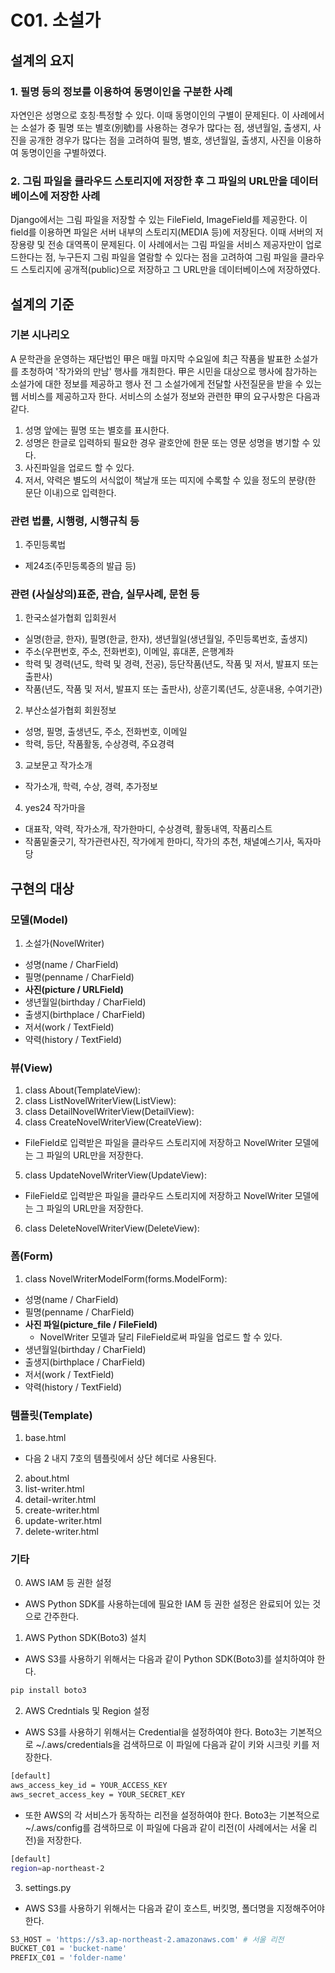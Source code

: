 # C01. 소설가
## 설계의 요지
### 1. 필명 등의 정보를 이용하여 동명이인을 구분한 사례
자연인은 성명으로 호칭·특정할 수 있다. 이때 동명이인의 구별이 문제된다. 이 사례에서는 소설가 중 필명 또는 별호(別號)를 사용하는 경우가 많다는 점, 생년월일, 출생지, 사진을 공개한 경우가 많다는 점을 고려하여 필명, 별호, 생년월일, 출생지, 사진을 이용하여 동명이인을 구별하였다.

### 2. 그림 파일을 클라우드 스토리지에 저장한 후 그 파일의 URL만을 데이터베이스에 저장한 사례
Django에서는 그림 파일을 저장할 수 있는 FileField, ImageField를 제공한다. 이 field를 이용하면 파일은 서버 내부의 스토리지(MEDIA 등)에 저장된다. 이때 서버의 저장용량 및 전송 대역폭이 문제된다. 이 사례에서는 그림 파일을 서비스 제공자만이 업로드한다는 점, 누구든지 그림 파일을 열람할 수 있다는 점을 고려하여 그림 파일을 클라우드 스토리지에 공개적(public)으로 저장하고 그 URL만을 데이터베이스에 저장하였다.

## 설계의 기준
### 기본 시나리오
A 문학관을 운영하는 재단법인 甲은 매월 마지막 수요일에 최근 작품을 발표한 소설가를 초청하여 '작가와의 만남' 행사를 개최한다. 甲은 시민을 대상으로 행사에 참가하는 소설가에 대한 정보를 제공하고 행사 전 그 소설가에게 전달할 사전질문을 받을 수 있는 웹 서비스를 제공하고자 한다. 서비스의 소설가 정보와 관련한 甲의 요구사항은 다음과 같다.
1. 성명 앞에는 필명 또는 별호를 표시한다.
2. 성명은 한글로 입력하되 필요한 경우 괄호안에 한문 또는 영문 성명을 병기할 수 있다.
3. 사진파일을 업로드 할 수 있다.
4. 저서, 약력은 별도의 서식없이 책날개 또는 띠지에 수록할 수 있을 정도의 분량(한 문단 이내)으로 입력한다.

### 관련 법률, 시행령, 시행규칙 등
1. 주민등록법
* 제24조(주민등록증의 발급 등)

### 관련 (사실상의)표준, 관습, 실무사례, 문헌 등
1. 한국소설가협회 입회원서
* 실명(한글, 한자), 필명(한글, 한자), 생년월일(생년월일, 주민등록번호, 출생지)
* 주소(우편번호, 주소, 전화번호), 이메일, 휴대폰, 은행계좌
* 학력 및 경력(년도, 학력 및 경력, 전공), 등단작품(년도, 작품 및 저서, 발표지 또는 출판사)
* 작품(년도, 작품 및 저서, 발표지 또는 출판사), 상훈기록(년도, 상훈내용, 수여기관)

2. 부산소설가협회 회원정보
* 성명, 필명, 출생년도, 주소, 전화번호, 이메일
* 학력, 등단, 작품활동, 수상경력, 주요경력

3. 교보문고 작가소개
* 작가소개, 학력, 수상, 경력, 추가정보

4. yes24 작가마을
* 대표작, 약력, 작가소개, 작가한마디, 수상경력, 활동내역, 작품리스트
* 작품밑줄긋기, 작가관련사진, 작가에게 한마디, 작가의 추천, 채녈예스기사, 독자마당

## 구현의 대상
### 모델(Model)
1. 소설가(NovelWriter)
* 성명(name / CharField)
* 필명(penname / CharField)
* **사진(picture / URLField)**
* 생년월일(birthday / CharField)
* 출생지(birthplace / CharField)
* 저서(work / TextField)
* 약력(history / TextField)

### 뷰(View)
1. class About(TemplateView):
2. class ListNovelWriterView(ListView):
3. class DetailNovelWriterView(DetailView):
4. class CreateNovelWriterView(CreateView):
* FileField로 입력받은 파일을 클라우드 스토리지에 저장하고 NovelWriter 모델에는 그 파일의 URL만을 저장한다.
5. class UpdateNovelWriterView(UpdateView):
* FileField로 입력받은 파일을 클라우드 스토리지에 저장하고 NovelWriter 모델에는 그 파일의 URL만을 저장한다.
6. class DeleteNovelWriterView(DeleteView):

### 폼(Form)
1. class NovelWriterModelForm(forms.ModelForm):
* 성명(name / CharField)
* 필명(penname / CharField)
* **사진 파일(picture_file / FileField)**
	* NovelWriter 모델과 달리 FileField로써 파일을 업로드 할 수 있다.
* 생년월일(birthday / CharField)
* 출생지(birthplace / CharField)
* 저서(work / TextField)
* 약력(history / TextField)

### 템플릿(Template)
1. base.html
* 다음 2 내지 7호의 템플릿에서 상단 헤더로 사용된다.
2. about.html
3. list-writer.html
4. detail-writer.html
5. create-writer.html
6. update-writer.html
7. delete-writer.html

### 기타
0. AWS IAM 등 권한 설정
* AWS Python SDK를 사용하는데에 필요한 IAM 등 권한 설정은 완료되어 있는 것으로 간주한다. 

1. AWS Python SDK(Boto3) 설치
* AWS S3를 사용하기 위해서는 다음과 같이 Python SDK(Boto3)를 설치하여야 한다.
```bash
pip install boto3
```

2. AWS Credntials 및 Region 설정
* AWS S3를 사용하기 위해서는 Credential을 설정하여야 한다. Boto3는 기본적으로 \~/.aws/credentials을 검색하므로 이 파일에 다음과 같이 키와 시크릿 키를 저장한다.
```bash
[default]
aws_access_key_id = YOUR_ACCESS_KEY
aws_secret_access_key = YOUR_SECRET_KEY
```
* 또한 AWS의 각 서비스가 동작하는 리전을 설정하여야 한다. Boto3는 기본적으로 \~/.aws/config를 검색하므로 이 파일에 다음과 같이 리전(이 사례에서는 서울 리전)을 저장한다.
```bash
[default]
region=ap-northeast-2
```

3. settings.py
* AWS S3를 사용하기 위해서는 다음과 같이 호스트, 버킷명, 폴더명을 지정해주어야 한다.
```python
S3_HOST = 'https://s3.ap-northeast-2.amazonaws.com' # 서울 리전
BUCKET_C01 = 'bucket-name'
PREFIX_C01 = 'folder-name'
```